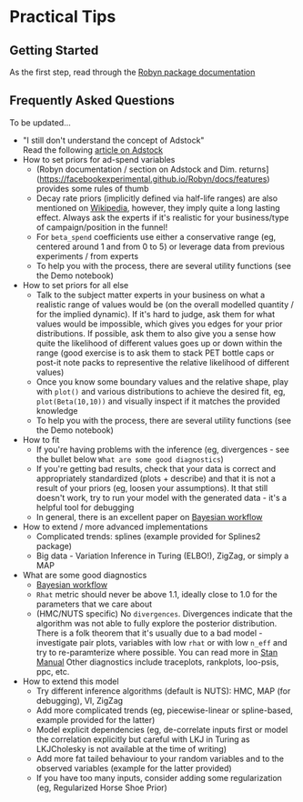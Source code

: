 # Practical Tips 

## Getting Started 
As the first step, read through the [Robyn package documentation](https://facebookexperimental.github.io/Robyn/docs/quick-start/)

## Frequently Asked Questions
To be updated...
- "I still don't understand the concept of Adstock" \
  Read the following [article on Adstock](https://www.fastcompany.com/1665084/how-long-does-your-ad-have-impact)
- How to set priors for ad-spend variables
    - (Robyn documentation / section on Adstock and Dim. returns](https://facebookexperimental.github.io/Robyn/docs/features) provides some rules of thumb
    - Decay rate priors (implicitly defined via half-life ranges) are also mentioned on [Wikipedia](https://en.wikipedia.org/wiki/Advertising_adstock), however, they imply quite a long lasting effect. Always ask the experts if it's realistic for your business/type of campaign/position in the funnel!
    - For `beta_spend` coefficients use either a conservative range (eg, centered around 1 and from 0 to 5) or leverage data from previous experiments / from experts
    - To help you with the process, there are several utility functions (see the Demo notebook)
- How to set priors for all else
    - Talk to the subject matter experts in your business on what a realistic range of values would be (on the overall modelled quantity / for the implied dynamic). If it's hard to judge, ask them for what values would be impossible, which gives you edges for your prior distributions. If possible, ask them to also give you a sense how quite the likelihood of different values goes up or down within the range (good exercise is to ask them to stack PET bottle caps or post-it note packs to representive the relative likelihood of different values)
    - Once you know some boundary values and the relative shape, play with `plot()` and various distributions to achieve the desired fit, eg, `plot(Beta(10,10))` and visually inspect if it matches the provided knowledge
    - To help you with the process, there are several utility functions (see the Demo notebook)
- How to fit
    - If you're having problems with the inference (eg, divergences - see the bullet below `What are some good diagnostics`)
    - If you're getting bad results, check that your data is correct and appropriately standardized (plots + describe) and that it is not a result of your priors (eg, loosen your assumptions). It that still doesn't work, try to run your model with the generated data - it's a helpful tool for debugging
    - In general, there is an excellent paper on [Bayesian workflow](http://www.stat.columbia.edu/~gelman/research/unpublished/Bayesian_Workflow_article.pdf)
- How to extend / more advanced implementations
    - Complicated trends: splines (example provided for Splines2 package)
    - Big data - Variation Inference in Turing (ELBO!), ZigZag, or simply a MAP
- What are some good diagnostics
    - [Bayesian workflow](http://www.stat.columbia.edu/~gelman/research/unpublished/Bayesian_Workflow_article.pdf)
    - `Rhat` metric should never be above 1.1, ideally close to 1.0 for the parameters that we care about
    - (HMC/NUTS specific) No `divergences`. Divergences indicate that the algorithm was not able to fully explore the posterior distribution. There is a folk theorem that it's usually due to a bad model - investigate pair plots, variables with low `rhat` or with low `n_eff` and try to re-paramterize where possible. You can read more in [Stan Manual](https://mc-stan.org/docs/2_19/reference-manual/divergent-transitions)
    Other diagnostics include traceplots, rankplots, loo-psis, ppc, etc. 
- How to extend this model
    - Try different inference algorithms (default is NUTS): HMC, MAP (for debugging), VI, ZigZag
    - Add more complicated trends (eg, piecewise-linear or spline-based, example provided for the latter)
    - Model explicit dependencies (eg, de-correlate inputs first or model the correlation explicitly but careful with LKJ in Turing as LKJCholesky is not available at the time of writing)
    - Add more fat tailed behaviour to your random variables and to the observed variables (example for the latter provided)
    - If you have too many inputs, consider adding some regularization (eg, Regularized Horse Shoe Prior)

